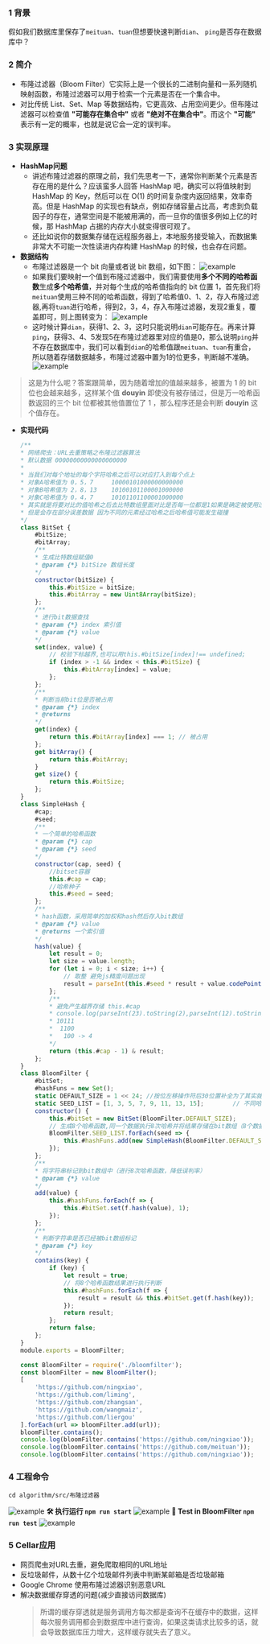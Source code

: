 ### 1 背景
假如我们数据库里保存了`meituan`、`tuan`但想要快速判断`dian`、 `ping`是否存在数据库中？
### 2 简介
* 布隆过滤器（Bloom Filter）它实际上是一个很长的二进制向量和一系列随机映射函数，布隆过滤器可以用于检索一个元素是否在一个集合中。
* 对比传统 List、Set、Map 等数据结构，它更高效、占用空间更少。但布隆过滤器可以检查值 **"可能存在集合中"** 或者 **"绝对不在集合中"**。而这个 **"可能"** 表示有一定的概率，也就是说它会一定的误判率。
### 3 实现原理
* **HashMap问题**
    * 讲述布隆过滤器的原理之前，我们先思考一下，通常你判断某个元素是否存在用的是什么？应该蛮多人回答 HashMap 吧，确实可以将值映射到 HashMap 的 Key，然后可以在 O(1) 的时间复杂度内返回结果，效率奇高。但是 HashMap 的实现也有缺点，例如存储容量占比高，考虑到负载因子的存在，通常空间是不能被用满的，而一旦你的值很多例如上亿的时候，那 HashMap 占据的内存大小就变得很可观了。
    * 还比如说你的数据集存储在远程服务器上，本地服务接受输入，而数据集非常大不可能一次性读进内存构建 HashMap 的时候，也会存在问题。
* **数据结构**
    * 布隆过滤器是一个 bit 向量或者说 bit 数组，如下图：
![example](./src/assets/image.png)
    * 如果我们要映射一个值到布隆过滤器中，我们需要使用**多个不同的哈希函数**生成**多个哈希值**，并对每个生成的哈希值指向的 bit 位置 1，首先我们将`meituan`使用三种不同的哈希函数，得到了哈希值0、1、2，存入布隆过滤器,再将`tuan`进行哈希，得到2，3，4，存入布隆过滤器，发现2重复，覆盖即可，则上图转变为：
![example](./src/assets/image2.png)
    * 这时候计算`dian`，获得1、2、3，这时只能说明`dian`可能存在。再来计算`ping`，获得3、4、5发现5在布隆过滤器里对应的值是0，那么说明`ping`并不存在数据库中，我们可以看到`dian`的哈希值跟`meituan`、`tuan`有重合，所以随着存储数据越多，布隆过滤器中置为1的位更多，判断越不准确。
![example](./src/assets/image3.png)
>这是为什么呢？答案跟简单，因为随着增加的值越来越多，被置为 1 的 bit 位也会越来越多，这样某个值 **douyin** 即使没有被存储过，但是万一哈希函数返回的三个 bit 位都被其他值置位了 1 ，那么程序还是会判断 **douyin** 这个值存在。
* **实现代码**
    ```javascript
    /**
    * 网络爬虫：URL去重策略之布隆过滤器算法
    * 默认数据 00000000000000000000
    *
    * 当我们对每个地址的每个字符哈希之后可以对应打入到每个点上
    * 对象A哈希值为 0，5，7     10000101000000000000
    * 对象B哈希值为 2，8，13    10100101100001000000
    * 对象C哈希值为 0，4，7     10101101100001000000
    * 其实就是将要对比的值哈希之后去比特数组里面对比是否每一位都是1如果是确定被使用过
    * 但是会存在部分误差数据 因为不同的元素经过哈希之后哈希值可能发生碰撞
    */
    class BitSet {
        #bitSize;
        #bitArray;
        /**
        * 生成比特数组赋值0
        * @param {*} bitSize 数组长度
        */
        constructor(bitSize) {
            this.#bitSize = bitSize;
            this.#bitArray = new Uint8Array(bitSize);
        };
        /**
        * 进行bit数据查找
        * @param {*} index 索引值
        * @param {*} value
        */
        set(index, value) {
            // 校验下标越界,也可以用this.#bitSize[index]!== undefined;
            if (index > -1 && index < this.#bitSize) {
                this.#bitArray[index] = value;
            };
        };
        /**
        * 判断当前bit位是否被占用
        * @param {*} index
        * @returns
        */
        get(index) {
            return this.#bitArray[index] === 1; // 被占用
        };
        get bitArray() {
            return this.#bitArray;
        }
        get size() {
            return this.#bitSize;
        };
    }
    class SimpleHash {
        #cap;
        #seed;
        /**
        * 一个简单的哈希函数
        * @param {*} cap
        * @param {*} seed
        */
        constructor(cap, seed) {
            //bitset容器
            this.#cap = cap;
            //哈希种子
            this.#seed = seed;
        };
        /**
        * hash函数，采用简单的加权和hash然后存入bit数组
        * @param {*} value
        * @returns 一个索引值
        */
        hash(value) {
            let result = 0;
            let size = value.length;
            for (let i = 0; i < size; i++) {
                // 取整 避免js精度问题出现
                result = parseInt(this.#seed * result + value.codePointAt(i));
            };
            /**
            * 避免产生越界存储 this.#cap
            * console.log(parseInt(23).toString(2),parseInt(12).toString(2),23&12,parseInt(4).toString(2));
            * 10111
            *  1100
            *   100 -> 4
            */
            return (this.#cap - 1) & result;
        };
    }
    class BloomFilter {
        #bitSet;
        #hashFuns = new Set();
        static DEFAULT_SIZE = 1 << 24; //按位左移操作符后30位置补全为了其实就是生产一个大数
        static SEED_LIST = [1, 3, 5, 7, 9, 11, 13, 15];        // 不同哈希函数的种子，一般应取质数
        constructor() {
            this.#bitSet = new BitSet(BloomFilter.DEFAULT_SIZE);
            // 生成8个哈希函数,同一个数据执行8次哈希并将结果存储在bit数组（8个数据）
            BloomFilter.SEED_LIST.forEach(seed => {
                this.#hashFuns.add(new SimpleHash(BloomFilter.DEFAULT_SIZE, seed));
            });
        };
        /**
        * 将字符串标记到bit数组中（进行8次哈希函数，降低误判率）
        * @param {*} value
        */
        add(value) {
            this.#hashFuns.forEach(f => {
                this.#bitSet.set(f.hash(value), 1);
            });
        };
        /**
        * 判断字符串是否已经被bit数组标记
        * @param {*} key
        */
        contains(key) {
            if (key) {
                let result = true;
                // 将8个哈希函数结果进行执行判断
                this.#hashFuns.forEach(f => {
                    result = result && this.#bitSet.get(f.hash(key));
                });
                return result;
            };
            return false;
        };
    }
    module.exports = BloomFilter;
    ```
    ```javascript
    const BloomFilter = require('./bloomfilter');
    const bloomFilter = new BloomFilter();
    [
        'https://github.com/ningxiao',
        'https://github.com/liming',
        'https://github.com/zhangsan',
        'https://github.com/wangmaiz',
        'https://github.com/liergou'
    ].forEach(url => bloomFilter.add(url));
    bloomFilter.contains();
    console.log(bloomFilter.contains('https://github.com/ningxiao'));
    console.log(bloomFilter.contains('https://github.com/meituan'));
    console.log(bloomFilter.contains('https://github.com/ningxiao'));
    ```
### 4 工程命令
``` shell
cd algorithm/src/布隆过滤器
```
![example](./src/assets/tree.png)
**🛠️ 执行运行 `npm run start`**
![example](./src/assets/start.png)
**🔬 Test in BloomFilter `npm run test`**
![example](./src/assets/test.png)
### 5 Cellar应用
* 网页爬虫对URL去重，避免爬取相同的URL地址
* 反垃圾邮件，从数十亿个垃圾邮件列表中判断某邮箱是否垃圾邮箱
* Google Chrome 使用布隆过滤器识别恶意URL
* 解决数据缓存穿透的问题(减少直接访问数据库)
    >所谓的缓存穿透就是服务调用方每次都是查询不在缓存中的数据，这样每次服务调用都会到数据库中进行查询，如果这类请求比较多的话，就会导致数据库压力增大，这样缓存就失去了意义。



